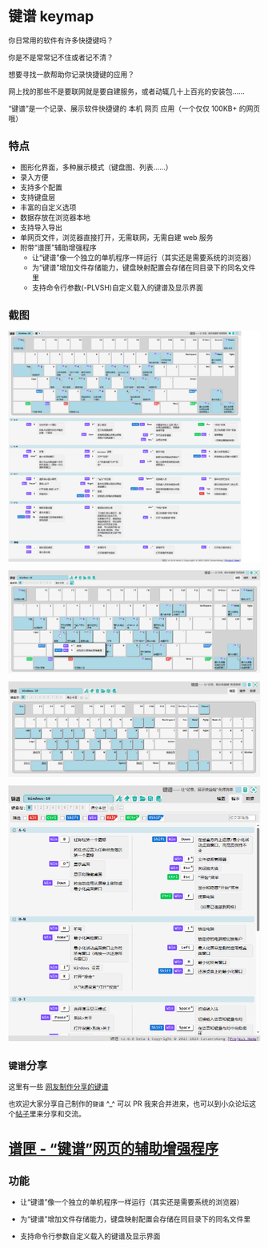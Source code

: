 # 键谱 keymap

你日常用的软件有许多快捷键吗？

你是不是常常记不住或者记不清？

想要寻找一款帮助你记录快捷键的应用？

网上找的那些不是要联网就是要自建服务，或者动辄几十上百兆的安装包……

“键谱”是一个记录、展示软件快捷键的 本机 网页 应用（一个仅仅 100KB+ 的网页哦）

## 特点

* 图形化界面，多种展示模式（键盘图、列表……）
* 录入方便
* 支持多个配置
* 支持键盘层
* 丰富的自定义选项
* 数据存放在浏览器本地
* 支持导入导出
* 单网页文件，浏览器直接打开，无需联网，无需自建 web 服务
* 附带“谱匣”辅助增强程序
  * 让“键谱”像一个独立的单机程序一样运行（其实还是需要系统的浏览器）
  * 为“键谱”增加文件存储能力，键盘映射配置会存储在同目录下的同名文件里
  * 支持命令行参数(-PLVSH)自定义载入的键谱及显示界面

## 截图

![](screenshot-1.png)

![](screenshot-2.png)

![](screenshot-3.png)

![](screenshot-4.png)

## `键谱`分享

这里有一些 [网友制作分享的键谱](keymaps/)

也欢迎大家分享自己制作的`键谱` ^_^ 可以 PR 我来合并进来，也可以到小众论坛这个[帖子](https://meta.appinn.net/t/topic/50925/361)里来分享和交流。


# [谱匣 - “键谱”网页的辅助增强程序](exe/README.md)

## 功能

* 让“键谱”像一个独立的单机程序一样运行（其实还是需要系统的浏览器）

* 为“键谱”增加文件存储能力，键盘映射配置会存储在同目录下的同名文件里

* 支持命令行参数自定义载入的键谱及显示界面
